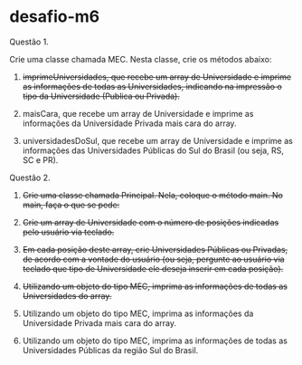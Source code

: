 # desafio-m6

Questão 1.

Crie uma classe chamada MEC. Nesta classe, crie os métodos abaixo:

1. <s>imprimeUniversidades, que recebe um array de Universidade e imprime as 
informações de todas as Universidades, indicando na impressão o tipo da 
Universidade (Publica ou Privada).</s>

2. maisCara, que recebe um array de Universidade e imprime as informações 
da Universidade Privada mais cara do array.

3. universidadesDoSul, que recebe um array de Universidade e imprime as 
informações das Universidades Públicas do Sul do Brasil (ou seja, RS, SC e PR).

Questão 2.

1. <s>Crie uma classe chamada Principal. Nela, coloque o método main. No main, 
faça o que se pede:</s>

2. <s>Crie um array de Universidade com o número de posições indicadas pelo 
usuário via teclado.</s>

3. <s>Em cada posição deste array, crie Universidades Públicas ou Privadas, de 
acordo com a vontade do usuário (ou seja, pergunte ao usuário via teclado que tipo
de Universidade ele deseja inserir em cada posição).</s>

4. <s>Utilizando um objeto do tipo MEC, imprima as informações de todas as 
Universidades do array.</s>

5. Utilizando um objeto do tipo MEC, imprima as informações da Universidade 
Privada mais cara do array.

6. Utilizando um objeto do tipo MEC, imprima as informações de todas as 
Universidades Públicas da região Sul do Brasil.
 
